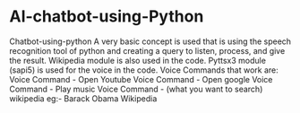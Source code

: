 # AI-chatbot-using-Python
Chatbot-using-python
A very basic concept is used that is using the speech recognition tool of python and creating a query to listen, process, and give the result. Wikipedia module is also used in the code. Pyttsx3 module (sapi5) is used for the voice in the code. Voice Commands that work are: Voice Command - Open Youtube Voice Command - Open google Voice Command - Play music Voice Command - (what you want to search) wikipedia eg:- Barack Obama Wikipedia
